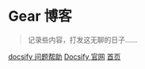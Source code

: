# Gear 博客

> 记录些内容，打发这无聊的日子……

[docsify 问题帮助](/_help)
[Docsify 官网](https://docsify.js.org/#/zh-cn/)
[首页](/README)
